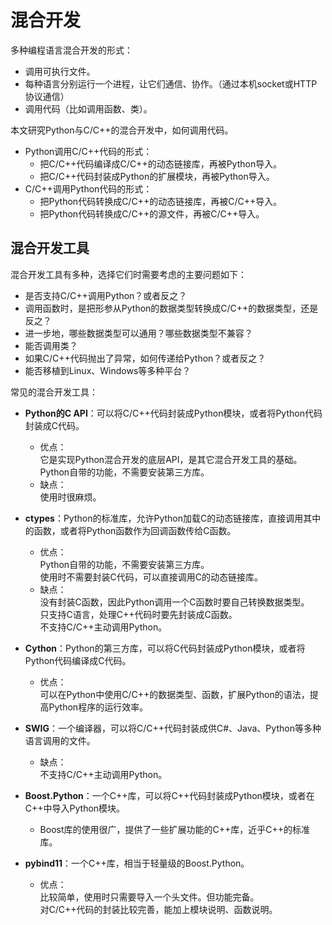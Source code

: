 # 混合开发

多种编程语言混合开发的形式：
- 调用可执行文件。
- 每种语言分别运行一个进程，让它们通信、协作。（通过本机socket或HTTP协议通信）
- 调用代码（比如调用函数、类）。

本文研究Python与C/C++的混合开发中，如何调用代码。
- Python调用C/C++代码的形式：
  - 把C/C++代码编译成C/C++的动态链接库，再被Python导入。
  - 把C/C++代码封装成Python的扩展模块，再被Python导入。
- C/C++调用Python代码的形式：
  - 把Python代码转换成C/C++的动态链接库，再被C/C++导入。
  - 把Python代码转换成C/C++的源文件，再被C/C++导入。

## 混合开发工具

混合开发工具有多种，选择它们时需要考虑的主要问题如下：
- 是否支持C/C++调用Python？或者反之？
- 调用函数时，是把形参从Python的数据类型转换成C/C++的数据类型，还是反之？
- 进一步地，哪些数据类型可以通用？哪些数据类型不兼容？
- 能否调用类？
- 如果C/C++代码抛出了异常，如何传递给Python？或者反之？
- 能否移植到Linux、Windows等多种平台？

常见的混合开发工具：

- **Python的C API**：可以将C/C++代码封装成Python模块，或者将Python代码封装成C代码。
  - 优点：
    <br>它是实现Python混合开发的底层API，是其它混合开发工具的基础。
    <br>Python自带的功能，不需要安装第三方库。
  - 缺点：
    <br>使用时很麻烦。

- **ctypes**：Python的标准库，允许Python加载C的动态链接库，直接调用其中的函数，或者将Python函数作为回调函数传给C函数。
    - 优点：
    <br>Python自带的功能，不需要安装第三方库。
    <br>使用时不需要封装C代码，可以直接调用C的动态链接库。
    - 缺点：
    <br>没有封装C函数，因此Python调用一个C函数时要自己转换数据类型。
    <br>只支持C语言，处理C++代码时要先封装成C函数。
    <br>不支持C/C++主动调用Python。

- **Cython**：Python的第三方库，可以将C代码封装成Python模块，或者将Python代码编译成C代码。
  - 优点：
    <br>可以在Python中使用C/C++的数据类型、函数，扩展Python的语法，提高Python程序的运行效率。

- **SWIG**：一个编译器，可以将C/C++代码封装成供C#、Java、Python等多种语言调用的文件。
  - 缺点：
    <br>不支持C/C++主动调用Python。

- **Boost.Python**：一个C++库，可以将C++代码封装成Python模块，或者在C++中导入Python模块。
  - Boost库的使用很广，提供了一些扩展功能的C++库，近乎C++的标准库。

- **pybind11**：一个C++库，相当于轻量级的Boost.Python。
  - 优点：
    <br>比较简单，使用时只需要导入一个头文件。但功能完备。
    <br>对C/C++代码的封装比较完善，能加上模块说明、函数说明。
